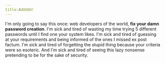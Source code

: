 ```yaml
---
title:AUUUGH!
---
```



I'm only going to say this once: web developers of the 
world, **fix your damn password creation**. I'm sick and tired
of wasting my time trying 5 different passwords until I find
one your system likes. I'm sick and tired of guessing at your 
requirements and being informed of the ones I missed ex post 
factum. I'm sick and tired of forgetting the stupid thing
because your criteria were so esoteric. And I'm sick and tired
of seeing this lazy nonsense pretending to be for the sake
of security. 


